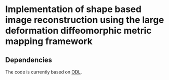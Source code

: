 Implementation of shape based image reconstruction using the large deformation diffeomorphic metric mapping framework
=====================================================================================================================

Dependencies
------------
The code is currently based on [ODL](https://github.com/odlgroup/odl).
